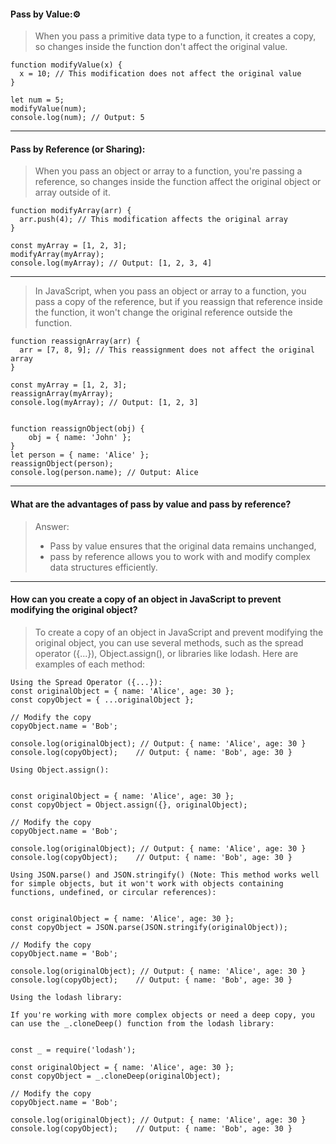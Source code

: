 #### Pass by Value:⚙︎
> When you pass a primitive data type to a function, it creates a copy, so changes inside the function don't affect the original value.
```
function modifyValue(x) {
  x = 10; // This modification does not affect the original value
}

let num = 5;
modifyValue(num);
console.log(num); // Output: 5
```
---

#### Pass by Reference (or Sharing):
> When you pass an object or array to a function, you're passing a reference, so changes inside the function affect the original object or array outside of it.

```
function modifyArray(arr) {
  arr.push(4); // This modification affects the original array
}

const myArray = [1, 2, 3];
modifyArray(myArray);
console.log(myArray); // Output: [1, 2, 3, 4]
```
---
> In JavaScript, when you pass an object or array to a function, you pass a copy of the reference, but if you reassign that reference inside the function, 
it won't change the original reference outside the function.

```
function reassignArray(arr) {
  arr = [7, 8, 9]; // This reassignment does not affect the original array
}

const myArray = [1, 2, 3];
reassignArray(myArray);
console.log(myArray); // Output: [1, 2, 3]


function reassignObject(obj) {
    obj = { name: 'John' };
}
let person = { name: 'Alice' };
reassignObject(person);
console.log(person.name); // Output: Alice
```
---
#### What are the advantages of pass by value and pass by reference?

> Answer:
> - Pass by value ensures that the original data remains unchanged,
> - pass by reference allows you to work with and modify complex data structures efficiently.

---
#### How can you create a copy of an object in JavaScript to prevent modifying the original object?
> To create a copy of an object in JavaScript and prevent modifying the original object, you can use several methods, such as the spread operator ({...}), Object.assign(), or libraries like lodash. Here are examples of each method:



```
Using the Spread Operator ({...}):
const originalObject = { name: 'Alice', age: 30 };
const copyObject = { ...originalObject };

// Modify the copy
copyObject.name = 'Bob';

console.log(originalObject); // Output: { name: 'Alice', age: 30 }
console.log(copyObject);    // Output: { name: 'Bob', age: 30 }
```
```
Using Object.assign():


const originalObject = { name: 'Alice', age: 30 };
const copyObject = Object.assign({}, originalObject);

// Modify the copy
copyObject.name = 'Bob';

console.log(originalObject); // Output: { name: 'Alice', age: 30 }
console.log(copyObject);    // Output: { name: 'Bob', age: 30 }
```
```
Using JSON.parse() and JSON.stringify() (Note: This method works well for simple objects, but it won't work with objects containing functions, undefined, or circular references):


const originalObject = { name: 'Alice', age: 30 };
const copyObject = JSON.parse(JSON.stringify(originalObject));

// Modify the copy
copyObject.name = 'Bob';

console.log(originalObject); // Output: { name: 'Alice', age: 30 }
console.log(copyObject);    // Output: { name: 'Bob', age: 30 }
```
```
Using the lodash library:

If you're working with more complex objects or need a deep copy, you can use the _.cloneDeep() function from the lodash library:


const _ = require('lodash');

const originalObject = { name: 'Alice', age: 30 };
const copyObject = _.cloneDeep(originalObject);

// Modify the copy
copyObject.name = 'Bob';

console.log(originalObject); // Output: { name: 'Alice', age: 30 }
console.log(copyObject);    // Output: { name: 'Bob', age: 30 }
```
